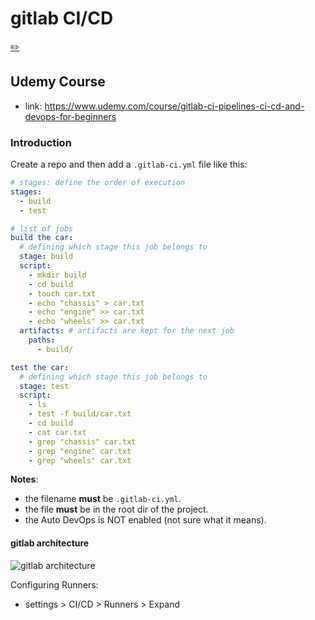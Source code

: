 # gitlab CI/CD
[✏️](https://github.com/meleu/my-notes/edit/master/gitlab.md)

## Udemy Course

- link: <https://www.udemy.com/course/gitlab-ci-pipelines-ci-cd-and-devops-for-beginners>

### Introduction

Create a repo and then add a `.gitlab-ci.yml` file like this:
```yml
# stages: define the order of execution
stages:
  - build
  - test

# list of jobs
build the car:
  # defining which stage this job belongs to
  stage: build
  script:
    - mkdir build
    - cd build
    - touch car.txt
    - echo "chassis" > car.txt
    - echo "engine" >> car.txt
    - echo "wheels" >> car.txt
  artifacts: # artifacts are kept for the next job
    paths:
      - build/

test the car:
  # defining which stage this job belongs to
  stage: test
  script:
    - ls
    - test -f build/car.txt
    - cd build
    - cat car.txt
    - grep "chassis" car.txt
    - grep "engine" car.txt
    - grep "wheels" car.txt
```

**Notes**:
- the filename **must** be `.gitlab-ci.yml`.
- the file **must** be in the root dir of the project.
- the Auto DevOps is NOT enabled (not sure what it means).


#### gitlab architecture

![gitlab architecture](gitlab-architecture.png)

Configuring Runners:
- settings > CI/CD > Runners > Expand


